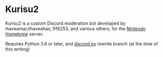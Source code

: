 # Kurisu2

Kurisu2 is a custom Discord moderation bot developed by ihaveamac/ihaveahax, 916253, and various others; for the [Nintendo Homebrew](https://discord.gg/C29hYvh) server.

Requires Python 3.6 or later, and [discord.py](https://github.com/Rapptz/discord.py) rewrite branch (at the time of this writing)
